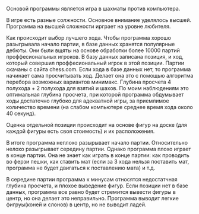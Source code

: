 Основой программы является игра в шахматы против компьютера.

В игре есть разные солжности. Основное внимание уделялось высшей. 
Программа на высшей сложности ирграет на уровне любителя. 

Как происходит выбор лучшего хода.
Чтобы программа хорошо разыгрывала начало партии, в базе данных хранятся популярные дебюты. Они были вщяты на основе обработки более 10000 партий проффесиональных игроков.
В базу данных записана позиция, и ход, который совершил проффесиональный игрок в этой позиции. Партии скачаны с сайта chess.com. 
Если хода в базе данных нет, то программа начинает сама просчитывать ход. Делает она это с помощью алгоритма перебора возможных вариантов минимакс.
Глубина просчета 4 полухода + 2 полухода для взятий  и шахов. По моим наблюдениям это оптимальная глубина просчета,
при которой программа обдумывает ходы достаточно глубоко для адекватной игры, за приемлимое количество времени (на слабом компьютере среднее время хода около 40 секунд). 

Оценка отдельной позиции происходит на основе фигур на доске (для каждой фигуры есть своя стоимость) и их расположения. 

В итоге программа неплохо разырывает начало партии. Относительно нелохо разыгрывает середину партии.
Однако программа плохо играет в конце партии. Она не знает как играть в конце партии: как
проводить во ферзи пешки, как ставить мат (если за 3 хода нельзя поставить мат, программа не будет двигаться к поставлению мата) и т.д. 

В середине партии программа к минусам относятся недостатчная глубина просчета, и плохое выведение фигур. 
Если позиции нет в базе данных, программа все равно будет стремится вывести фигуры в центр, но она делает это неправильно.
Программа выводит легкие фигруы(коней и слонов) в центр, но не выводит ладей.

